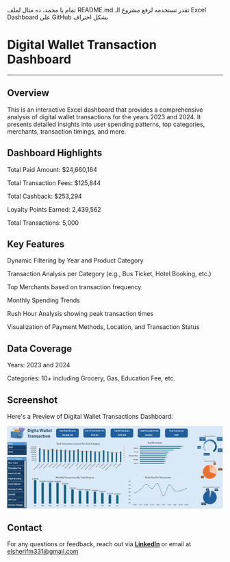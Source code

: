 تمام يا محمد، ده مثال لملف README.md تقدر تستخدمه لرفع مشروع الـ Excel Dashboard على GitHub بشكل احتراف

# **Digital Wallet Transaction Dashboard** 

---

## **Overview**

This is an interactive Excel dashboard that provides a comprehensive analysis of digital wallet transactions for the years 2023 and 2024. It presents detailed insights into user spending patterns, top categories, merchants, transaction timings, and more.

 ## **Dashboard Highlights**

Total Paid Amount: $24,660,164

Total Transaction Fees: $125,844

Total Cashback: $253,294

Loyalty Points Earned: 2,439,562

Total Transactions: 5,000


## **Key Features**

Dynamic Filtering by Year and Product Category

Transaction Analysis per Category (e.g., Bus Ticket, Hotel Booking, etc.)

Top Merchants based on transaction frequency

Monthly Spending Trends

Rush Hour Analysis showing peak transaction times

Visualization of Payment Methods, Location, and Transaction Status


## **Data Coverage**

Years: 2023 and 2024

Categories: 10+ including Grocery, Gas, Education Fee, etc.


## **Screenshot**
Here's a Preview of Digital Wallet Transactions Dashboard:

![Dashboard Screenshot](https://github.com/Mohamed12-elsherif/digital-wallet-transactions/blob/main/Screenshot%202025-06-26%20173236.png)

## **Contact**
For any questions or feedback, reach out via **[LinkedIn](https://www.linkedin.com/in/mohamed-elsherif-1197a11b2)**  or email at elsherifm331@gmail.com
